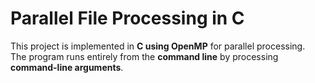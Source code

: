 # Parallel File Processing in C

This project is implemented in **C using OpenMP** for parallel processing.  
The program runs entirely from the **command line** by processing **command-line arguments**.
